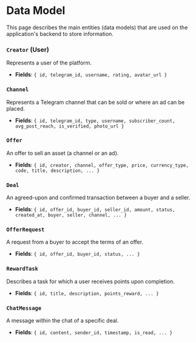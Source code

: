 # Data Model

This page describes the main entities (data models) that are used on the application's backend to store information.

### `Creator` (User)
Represents a user of the platform.

* **Fields**: `{ id, telegram_id, username, rating, avatar_url }`

### `Channel`
Represents a Telegram channel that can be sold or where an ad can be placed.

* **Fields**: `{ id, telegram_id, type, username, subscriber_count, avg_post_reach, is_verified, photo_url }`

### `Offer`
An offer to sell an asset (a channel or an ad).

* **Fields**: `{ id, creator, channel, offer_type, price, currency_type, code, title, description, ... }`

### `Deal`
An agreed-upon and confirmed transaction between a buyer and a seller.

* **Fields**: `{ id, offer_id, buyer_id, seller_id, amount, status, created_at, buyer, seller, channel, ... }`

### `OfferRequest`
A request from a buyer to accept the terms of an offer.

* **Fields**: `{ id, offer_id, buyer_id, status, ... }`

### `RewardTask`
Describes a task for which a user receives points upon completion.

* **Fields**: `{ id, title, description, points_reward, ... }`

### `ChatMessage`
A message within the chat of a specific deal.

* **Fields**: `{ id, content, sender_id, timestamp, is_read, ... }`